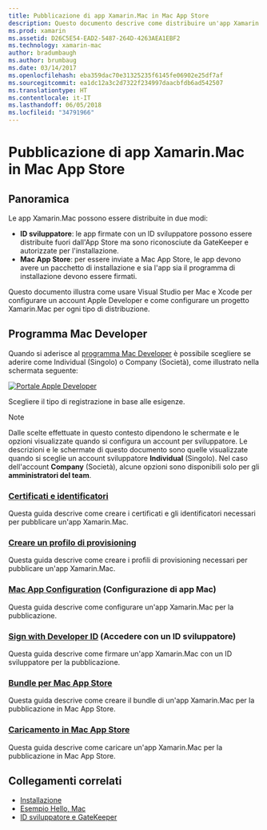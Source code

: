 ```yaml
---
title: Pubblicazione di app Xamarin.Mac in Mac App Store
description: Questo documento descrive come distribuire un'app Xamarin.Mac con Visual Studio per Mac. Illustra come configurare un account Mac Developer, come creare i certificati per la firma del codice e come usarli per creare app Mac distribuibili direttamente o tramite Mac App Store.
ms.prod: xamarin
ms.assetid: D26C5E54-EAD2-5487-264D-4263AEA1EBF2
ms.technology: xamarin-mac
author: bradumbaugh
ms.author: brumbaug
ms.date: 03/14/2017
ms.openlocfilehash: eba359dac70e31325235f6145fe06902e25df7af
ms.sourcegitcommit: ea1dc12a3c2d7322f234997daacbfdb6ad542507
ms.translationtype: HT
ms.contentlocale: it-IT
ms.lasthandoff: 06/05/2018
ms.locfileid: "34791966"
---
```

# <a name="publishing-xamarinmac-apps-to-the-mac-app-store"></a>Pubblicazione di app Xamarin.Mac in Mac App Store

## <a name="overview"></a>Panoramica

Le app Xamarin.Mac possono essere distribuite in due modi:

- **ID sviluppatore**: le app firmate con un ID sviluppatore possono essere distribuite fuori dall'App Store ma sono riconosciute da GateKeeper e autorizzate per l'installazione.
- **Mac App Store**: per essere inviate a Mac App Store, le app devono avere un pacchetto di installazione e sia l'app sia il programma di installazione devono essere firmati.

Questo documento illustra come usare Visual Studio per Mac e Xcode per configurare un account Apple Developer e come configurare un progetto Xamarin.Mac per ogni tipo di distribuzione.


## <a name="mac-developer-program"></a>Programma Mac Developer

Quando si aderisce al [programma Mac Developer](https://developer.apple.com/devcenter/mac/) è possibile scegliere se aderire come Individual (Singolo) o Company (Società), come illustrato nella schermata seguente:

[![Portale Apple Developer](images/image1.png "Portale Apple Developer")](images/image1-large.png#lightbox)

Scegliere il tipo di registrazione in base alle esigenze.

> [!NOTE]
> Dalle scelte effettuate in questo contesto dipendono le schermate e le opzioni visualizzate quando si configura un account per sviluppatore. Le descrizioni e le schermate di questo documento sono quelle visualizzate quando si sceglie un account sviluppatore **Individual** (Singolo). Nel caso dell'account **Company** (Società), alcune opzioni sono disponibili solo per gli **amministratori del team**.


### <a name="certificates-and-identifiersmacdeploy-testpublishing-to-the-app-storecertificates-identifiersmd"></a>[Certificati e identificatori](~/mac/deploy-test/publishing-to-the-app-store/certificates-identifiers.md)

Questa guida descrive come creare i certificati e gli identificatori necessari per pubblicare un'app Xamarin.Mac.


### <a name="create-provisioning-profilemacdeploy-testpublishing-to-the-app-storeprofilesmd"></a>[Creare un profilo di provisioning](~/mac/deploy-test/publishing-to-the-app-store/profiles.md)

Questa guida descrive come creare i profili di provisioning necessari per pubblicare un'app Xamarin.Mac.


### <a name="mac-app-configurationmacdeploy-testpublishing-to-the-app-storeapp-configurationmd"></a>[Mac App Configuration](~/mac/deploy-test/publishing-to-the-app-store/app-configuration.md) (Configurazione di app Mac)

Questa guida descrive come configurare un'app Xamarin.Mac per la pubblicazione.


### <a name="sign-with-developer-idmacdeploy-testpublishing-to-the-app-storesigningmd"></a>[Sign with Developer ID](~/mac/deploy-test/publishing-to-the-app-store/signing.md) (Accedere con un ID sviluppatore)

Questa guida descrive come firmare un'app Xamarin.Mac con un ID sviluppatore per la pubblicazione.


### <a name="bundle-for-mac-app-storemacdeploy-testpublishing-to-the-app-storebundlingmd"></a>[Bundle per Mac App Store](~/mac/deploy-test/publishing-to-the-app-store/bundling.md)

Questa guida descrive come creare il bundle di un'app Xamarin.Mac per la pubblicazione in Mac App Store.


### <a name="upload-to-mac-app-storemacdeploy-testpublishing-to-the-app-storeuploadingmd"></a>[Caricamento in Mac App Store](~/mac/deploy-test/publishing-to-the-app-store/uploading.md)

Questa guida descrive come caricare un'app Xamarin.Mac per la pubblicazione in Mac App Store.


## <a name="related-links"></a>Collegamenti correlati

- [Installazione](/visualstudio/mac/installation/)
- [Esempio Hello, Mac](~/mac/get-started/hello-mac.md)
- [ID sviluppatore e GateKeeper](https://developer.apple.com/resources/developer-id/)
